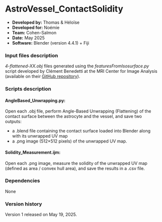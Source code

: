 # AstroVessel_ContactSolidity

* **Developed by:** Thomas & Héloïse
* **Developed for:** Noémie
* **Team:** Cohen-Salmon
* **Date:** May 2025
* **Software:** Blender (version 4.4.1) + Fiji


### Input files description

*4-flattened-XX.obj* files generated using the *featuresFromIsosurface.py* script developed by Clément Benedetti at the MRI Center for Image Analysis (available on their [GitHub repository](https://github.com/MontpellierRessourcesImagerie/imagej_macros_and_scripts/tree/master/clement/stand-alones/astrocytesBloodVessels)).

### Scripts description

#### AngleBased_Unwrapping.py:

Open each .obj file, perform Angle-Based Unwrapping (Flattening) of the contact surface between the astrocyte and the vessel, and save two outputs:
  - a .blend file containing the contact surface loaded into Blender along with its unwrapped UV map
  - a .png image (512×512 pixels) of the unwrapped UV map.

#### Solidity_Measurement.ijm:

Open each .png image, measure the solidity of the unwrapped UV map (defined as area / convex hull area), and save the results in a .csv file.

### Dependencies

None

### Version history

Version 1 released on May 19, 2025.

